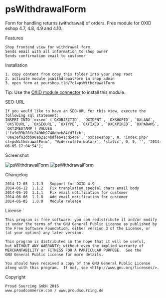psWithdrawalForm
=========

Form for handling returns (withdrawal) of orders.
Free module for OXID eshop 4.7, 4.8, 4.9 and 4.10.

Features

	Shop frontend view for withdrawal form
	Sends email with all information to shop owner
	Sends confirmation email to customer
	 
Installation

	1. copy content from copy_this folder into your shop root
	2. activate module psWithdrawalForm in shop admin
	3. open form at yourshop.tld/?cl=psWithdrawalForm

Tip: Use the [OXID module connector](https://github.com/OXIDprojects/OXID-Module-Connector) to install this module.

SEO-URL

	If you would like to have an SEO-URL for this view, execute the following sql statement:
	INSERT INTO `oxseo` (`OXOBJECTID`, `OXIDENT`, `OXSHOPID`, `OXLANG`, `OXSTDURL`, `OXSEOURL`, `OXTYPE`, `OXFIXED`, `OXEXPIRED`, `OXPARAMS`, `OXTIMESTAMP`) VALUES
	('fa9d03b28fc249bb9740dbeb84fd7fcb', '0ae3efa3dbb98ab21c4bdfe641cd54ba', 'oxbaseshop', 0, 'index.php?cl=psWithdrawalForm', 'Widerrufsformular/', 'static', 0, 0, '', '2014-06-05 17:04:54');
	
	
Screenshot

![psWithdrawalForm](https://raw.github.com/proudcommerce/psWithdrawalForm/master/psWithdrawalForm_screen_frontend.png)
![psWithdrawalForm](https://raw.github.com/proudcommerce/psWithdrawalForm/master/psWithdrawalForm_screen_mail.png)

Changelog

    2014-12-05  1.1.3   Support for OXID 4.9
    2014-06-12  1.1.2   Fix translation special chars email body
    2014-06-10  1.1.1   Fix email notification for customer
    2014-06-06  1.1.0   Add email notification for customer
    2014-06-05  1.0.0   Module release

License

    This program is free software: you can redistribute it and/or modify
    it under the terms of the GNU General Public License as published by
    the Free Software Foundation, either version 3 of the License, or
    (at your option) any later version.

    This program is distributed in the hope that it will be useful,
    but WITHOUT ANY WARRANTY; without even the implied warranty of
    MERCHANTABILITY or FITNESS FOR A PARTICULAR PURPOSE.  See the
    GNU General Public License for more details.

    You should have received a copy of the GNU General Public License
    along with this program.  If not, see <http://www.gnu.org/licenses/>.
    

Copyright

	Proud Sourcing GmbH 2016
	www.proudcommerce.com / www.proudsourcing.de